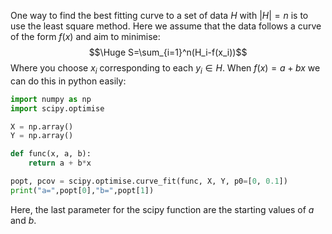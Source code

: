 
One way to find the best fitting curve to a set of data $H$ with $|H|=n$ is to use the least square method. Here we assume that the data follows a curve of the form $f(x)$ and aim to minimise:$$\Huge S=\sum_{i=1}^n(H_i-f(x_i))$$Where you choose $x_i$ corresponding to each $y_i\in H$. When $f(x)=a+bx$ we can do this in python easily:
```python
import numpy as np
import scipy.optimise

X = np.array()
Y = np.array()

def func(x, a, b):
	return a + b*x

popt, pcov = scipy.optimise.curve_fit(func, X, Y, p0=[0, 0.1])
print("a=",popt[0],"b=",popt[1])
```
Here, the last parameter for the scipy function are the starting values of $a$ and $b$.